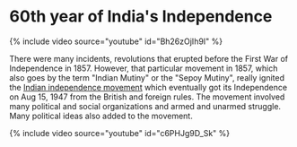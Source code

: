 # 60th year of India's Independence

{% include video source="youtube" id="Bh26zOjIh9I" %}

There were many incidents, revolutions that erupted before the First War of Independence in 1857. However, that particular movement in 1857, which also goes by the term "Indian Mutiny" or the "Sepoy Mutiny", really ignited the [Indian independence movement](https://en.wikipedia.org/wiki/Indian_independence_movement) which eventually got its Independence on Aug 15, 1947 from the British and foreign rules. The movement involved many political and social organizations and armed and unarmed struggle. Many political ideas also added to the movement.

{% include video source="youtube" id="c6PHJg9D_Sk" %}